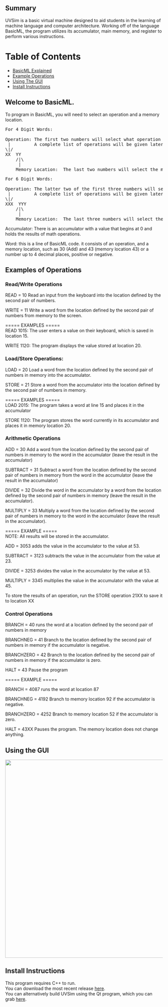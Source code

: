 
## Summary
UVSim is a basic virtual machine designed to aid students in the learning of machine language and computer architecture. Working off of the language BasicML, the program utilizes its accumulator, main memory, and register to perform various instructions.

Table of Contents
=================
* [BasicML Explained](#welcome-to-basicml)<br>
* [Example Operations](#examples-of-operations)<br>
* [Using The GUI](#using-the-gui) <br>
* [Install Instructions](#install-instructions)<br>


## Welcome to BasicML.
To program in BasicML, you will need to select an operation and a memory location.

<pre>
For 4 Digit Words:
 
Operation: The first two numbers will select what operation you would like to perform.
 |         A complete list of operations will be given later.
\|/
XX  YY
    /|\
     |
    Memory Location:  The last two numbers will select the memory location you want to access.
</pre>
<pre>
For 6 Digit Words:
 
Operation: The latter two of the first three numbers will select what operation you would like to perform.
 |         A complete list of operations will be given later.
\|/
XXX  YYY
    /|\
     |
    Memory Location:  The last three numbers will select the memory location you want to access.
</pre>

Accumulator: There is an accumulator with a value that begins at 0 and holds the results of math operations.  

Word: this is a line of BasicML code.  it consists of an operation, and a memory location, such as 30 (Add) and 43 (memory location 43) or a number up to 4 decimal places, positive or negative.

## Examples of Operations 
### Read/Write Operations

READ = 10 Read an input from the keyboard into the location defined by the second pair of numbers.

WRITE = 11 Write a word from the location defined by the second pair of numbers from memory to the screen.

===== EXAMPLES ===== <br>
READ 1015:  The user enters a value on their keyboard, which is saved in location 15.

WRITE 1120: The program displays the value stored at location 20.


### Load/Store Operations:

LOAD = 20 Load a word from the location defined by the second pair of numbers in memory into the accumulator.

STORE = 21 Store a word from the accumulator into the location defined by the second pair of numbers in memory.

===== EXAMPLES =====<br>
LOAD 2015:  The program takes a word at line 15 and places it in the accumulator

STORE 1120: The program stores the word currently in its accumulator and places it in memory location 20.

### Arithmetic Operations
ADD = 30 Add a word from  the location defined by the second pair of numbers in memory to the word in the accumulator (leave the result in the accumulator)

SUBTRACT = 31 Subtract a word from the location defined by the second pair of numbers in memory from the word in the accumulator (leave the result in the accumulator)

DIVIDE = 32 Divide the word in the accumulator by a word from the location defined by the second pair of numbers in memory (leave the result in the accumulator).

MULTIPLY = 33 Multiply a word from the location defined by the second pair of numbers in memory to the word in the accumulator (leave the result in the accumulator).

===== EXAMPLE =====<br>
NOTE: All results will be stored in the accumulator.

ADD = 3053 adds the value in the accumulator to the value at 53.  

SUBTRACT = 3123 subtracts the value in the accumulator from the value at 23. 

DIVIDE = 3253 divides the value in the accumulator by the value at 53. 

MULTIPLY = 3345 multiplies the value in the accumulator with the value at 45. 

To store the results of an operation, run the STORE operation 21XX to save it to location XX 

### Control Operations
BRANCH = 40 runs the word at a location defined by the second pair of numbers in memory

BRANCHNEG = 41 Branch to the location defined by the second pair of numbers in memory if the accumulator is negative.

BRANCHZERO = 42 Branch to the location defined by the second pair of numbers in memory if the accumulator is zero.

HALT = 43 Pause the program

===== EXAMPLE =====<br>

BRANCH = 4087 runs the word at location 87

BRANCHNEG = 4192 Branch to memory location 92 if the accumulator is negative.

BRANCHZERO = 4252 Branch to memory location 52 if the accumulator is zero.

HALT = 43XX Pauses the program.  The memory location does not change anything.

## Using the GUI
<img src="https://i.imgur.com/rg4QV5v.png" width="800" height="632"/><br>

## Install Instructions
This program requires C++ to run.<br>
You can download the most recent release [here](https://github.com/JoshuaTheEpic1/Software_Engineering/releases).<br> 
You can alternatively build UVSim using the Qt program, which you can grab [here](https://www.qt.io/download-dev).
